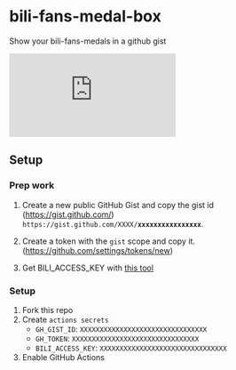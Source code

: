 <h1>bili-fans-medal-box</h1>
Show your bili-fans-medals in a github gist  


![](https://gist.github.com/yaolin6666/911bdffcb39fbf915df1f011ece66e15.js)

## Setup  
### Prep work
1. Create a new public GitHub Gist and copy the gist id (https://gist.github.com/)  
`https://gist.github.com/XXXX/`**`xxxxxxxxxxxxxxxx`**.

2. Create a token with the `gist` scope and copy it. (https://github.com/settings/tokens/new)  
3. Get BILI_ACCESS_KEY with [this tool](https://github.com/XiaoMiku01/fansMedalHelper/releases/tag/logintool)
    
### Setup  
1. Fork this repo
2. Create `actions secrets`
    - `GH_GIST_ID`: `XXXXXXXXXXXXXXXXXXXXXXXXXXXXXXXX`
    - `GH_TOKEN`: `XXXXXXXXXXXXXXXXXXXXXXXXXXXXXXXX`
    - `BILI_ACCESS_KEY`: `XXXXXXXXXXXXXXXXXXXXXXXXXXXXXXXX`  
3. Enable GitHub Actions
